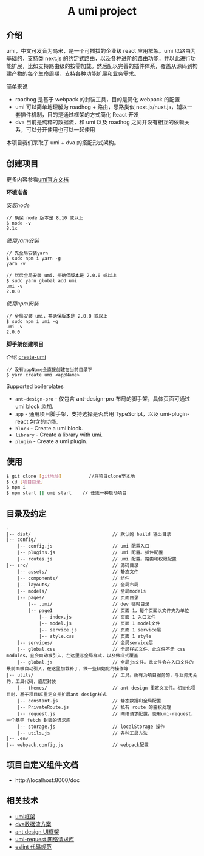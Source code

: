 <h1 align="center">A umi project</h1>

## 介绍
umi，中文可发音为乌米，是一个可插拔的企业级 react 应用框架。umi 以路由为基础的，支持类 next.js 的约定式路由，以及各种进阶的路由功能，并以此进行功能扩展，比如支持路由级的按需加载。然后配以完善的插件体系，覆盖从源码到构建产物的每个生命周期，支持各种功能扩展和业务需求。

简单来说

* roadhog 是基于 webpack 的封装工具，目的是简化 webpack 的配置
* umi 可以简单地理解为 roadhog + 路由，思路类似 next.js/nuxt.js，辅以一套插件机制，目的是通过框架的方式简化 React 开发
* dva 目前是纯粹的数据流，和 umi 以及 roadhog 之间并没有相互的依赖关系，可以分开使用也可以一起使用

本项目我们采取了 umi + dva 的搭配形式架构。

## 创建项目
更多内容参看[umi官方文档](https://umijs.org/zh/guide/getting-started.html#%E7%8E%AF%E5%A2%83%E5%87%86%E5%A4%87)

**环境准备**

*安装node*
```
// 确保 node 版本是 8.10 或以上
$ node -v         
8.1x
```

*使用yarn安装*
```
// 先全局安装yarn
$ sudo npm i yarn -g        
yarn -v

// 然后全局安装 umi，并确保版本是 2.0.0 或以上
$ sudo yarn global add umi
umi -v
2.0.0
```

*使用npm安装*
```
// 全局安装 umi，并确保版本是 2.0.0 或以上
$ sudo npm i umi -g
umi -v
2.0.0
```
**脚手架创建项目**

介绍 [create-umi](https://github.com/umijs/create-umi)

```
// 没有appName会直接创建在当前目录下
$ yarn create umi <appName>
```
Supported boilerplates
* `ant-design-pro` - 仅包含 ant-design-pro 布局的脚手架，具体页面可通过 umi block 添加.
* `app` - 通用项目脚手架，支持选择是否启用 TypeScript，以及 umi-plugin-react 包含的功能.
* `block` - Create a umi block.
* `library` - Create a library with umi.
* `plugin` - Create a umi plugin.

## 使用

```bash
$ git clone [git地址]          //将项目clone至本地
$ cd [项目目录]
$ npm i
$ npm start || umi start    // 任选一种启动项目
```

## 目录及约定

```
.
|-- dist/                              // 默认的 build 输出目录
|-- config/
    |-- config.js                      // umi 配置入口
    |-- plugins.js                     // umi 配置。插件配置
    |-- routes.js                      // umi 配置。路由和权限配置
|-- src/                               // 源码目录
    |-- assets/                        // 静态文件
    |-- components/                    // 组件
    |-- layouts/                       // 全局布局
    |-- models/                        // 全局models
    |-- pages/                         // 页面目录
        |-- .umi/                      // dev 临时目录
        |-- page1                      // 页面 1，每个页面以文件夹为单位
            |-- index.js               // 页面 1 入口文件
            |-- model.js               // 页面 1 model文件
            |-- service.js             // 页面 1 service层
            |-- style.css              // 页面 1 style
    |-- services/                      // 全局service层
    |-- global.css                     // 全局样式文件。此文件不走 css modules，且会自动被引入，在这里写全局样式，以及做样式覆盖
    |-- global.js                      // 全局js文件。此文件会在入口文件的最前面被自动引入，在这里加载补丁，做一些初始化的操作等
|-- utils/                             // 工具。所有为项目服务的，与业务无关的，工具代码，底层封装
    |-- themes/                        // ant design 重定义文件。初始化项目时，基于项目UI重定义并扩展ant design样式
    |-- constant.js                    // 静态数据和全局配置
    |-- PrivateRoute.js                // 私有 route 的鉴权处理 
    |-- request.js                     // 网络请求配置。使用umi-request，一个基于 fetch 封装的请求库
    |-- storage.js                     // localStorage 操作 
    |-- utils.js                       // 各种工具方法
|-- .env
|-- webpack.config.js                  // webpack配置
```


## 项目自定义组件文档

* http://localhost:8000/doc


## 相关技术

* [umi框架](https://umijs.org/zh/guide/)
* [dva数据流方案](https://dvajs.com/guide/#%E7%89%B9%E6%80%A7)
* [ant design UI框架](https://ant.design/docs/react/introduce-cn)
* [umi-request 网络请求库](http://npm.taobao.org/package/umi-request)
* [eslint 代码规范](https://eslint.org/)
